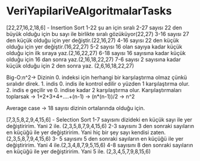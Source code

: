 # VeriYapilariVeAlgoritmalarTasks


[22,27,16,2,18,6] - Insertion Sort
1-22 şu an için sıralı
2-27 sayısı 22 den büyük olduğu için bu sayı ile birlikte sıralı gözüküyor(22,27)
3-16 sayısı 27 den küçük olduğu için yer değiştir.(22,16,27)
4-16 sayısı 22 den küçük olduğu için yer değiştir.(16,22,27)
5-2 sayısı 16 olan sayıya kadar küçük olduğu için ilk sıraya yaz.(2,16,22,27)
6-18 sayısı 16 sayısına kadar küçük olduğu için 16 dan sonra yaz.(2,16,18,22,27)
7-6 sayısı 2 sayısına kadar küçük olduğu için 2 den sonra yaz. (2,6,16,18,22,27)


Big-O:n^2-> Dizinin 0. indeksi için herhangi bir karşılaştırma olmaz çünkü sıralıdır direk. 1. indis 0. indis ile kontrol edilir o yüzden 1 karşılaştırma olur. 2. indis e geçilir ve 0. indise kadar 2 karşılaştırma olur. Karşılaştırmaları toplarsak -> 1+2+3+4+....+(n-1) -> (n*(n-1))/2 -> n^2



Average case -> 18 sayısı dizinin ortalarında olduğu için.


[7,3,5,8,2,9,4,15,6] - Selection Sort
1-7 sayısını dizideki en küçük sayı ile yer değiştiririm. Yani 2 ile. (2,3,5,8,7,9,4,15,6)
2-3 sayısını 3 den sonraki sayıların en küçüğü ile yer değiştiririm. Yani hiç bir şey sayı kendisi zaten.(2,3,5,8,7,9,4,15,6)
3- 5 sayısını 5 den sonraki sayıların en küçüğü ile yer değiştiririm. Yani 4 ile.(2,3,4,8,7,9,5,15,6)
4-8 sayısını 8 den sonraki sayıların en küçüğü ile yer değiştiririm. Yani 5 ile. (2,3,4,5,7,9,8,15,6)


